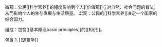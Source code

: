 微观：公民[[科学素养]]的程度影响到个人[[价值观]]与对自然、社会问题的看法，从而影响个人的生存发展与生活质量。
宏观：公民的[[科学素养]]决定一个国家的综合国力。

组成：包含[[基本原理basic principles]]的[[知识]]。

包含
	1. [[逻辑学]] 